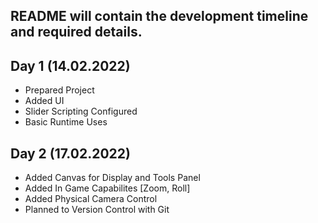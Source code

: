 ## README will contain the development timeline and required details. <br>

## Day 1 (14.02.2022)
- Prepared Project
- Added UI
- Slider Scripting Configured
- Basic Runtime Uses

## Day 2 (17.02.2022)
- Added Canvas for Display and Tools Panel
- Added In Game Capabilites [Zoom, Roll]
- Added Physical Camera Control
- Planned to Version Control with Git